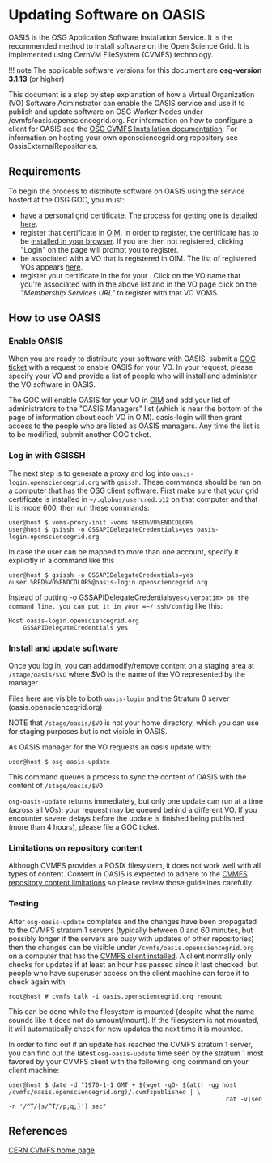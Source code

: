 Updating Software on OASIS
==========================

OASIS is the OSG Application Software Installation Service. It is the recommended method to install software on the Open Science Grid. It is implemented using CernVM FileSystem (CVMFS) technology.

!!! note
    The applicable software versions for this document are **osg-version 3.1.13** (or higher)

This document is a step by step explanation of how a Virtual Organization (VO) Software Adminstrator can enable the OASIS service and use it to publish and update software on OSG Worker Nodes under /cvmfs/oasis.opensciencegrid.org. For information on how to configure a client for OASIS see the [OSG CVMFS Installation documentation](https://twiki.grid.iu.edu/bin/view/Documentation/Release3/InstallCvmfs). For information on hosting your own opensciencegrid.org repository see OasisExternalRepositories.

Requirements
------------

To begin the process to distribute software on OASIS using the service hosted at the OSG GOC, you must:

-   have a personal grid certificate. The process for getting one is detailed [here](https://www.opensciencegrid.org/bin/view/Documentation/Release3/CertificateUserGet).
-   register that certificate in [OIM](http://oim.grid.iu.edu/oim/home). In order to register, the certificate has to be [installed in your browser](https://twiki.opensciencegrid.org/bin/view/Documentation/CertificateGetWeb#Installing_into_a_Web_Browser). If you are then not registered, clicking "Login" on the page will prompt you to register.
-   be associated with a VO that is registered in OIM. The list of registered VOs appears [here](http://oim.grid.iu.edu/oim/vo).
-   register your certificate in the <span class="twiki-macro LINK_GLOSSARY_VOMS"></span> for your <span class="twiki-macro LINK_GLOSSARY_VO"></span>. Click on the VO name that you're associated with in the above list and in the VO page click on the *"Membership Services URL"* to register with that VO VOMS.

How to use OASIS
----------------

### Enable OASIS ###

When you are ready to distribute your software with OASIS, submit a [GOC ticket](https://ticket.grid.iu.edu/goc/submit) with a request to enable OASIS for your VO. In your request, please specify your VO and provide a list of people who will install and administer the VO software in OASIS.

The GOC will enable OASIS for your VO in [OIM](https://oim.grid.iu.edu/oim/home) and add your list of administrators to the "OASIS Managers" list (which is near the bottom of the page of information about each VO in OIM). oasis-login will then grant access to the people who are listed as OASIS managers. Any time the list is to be modified, submit another GOC ticket.

### Log in with GSISSH ###

The next step is to generate a proxy and log into `oasis-login.opensciencegrid.org` with `gsissh`. These commands should be run on a computer that has the [OSG client](InstallOSGClient) software. First make sure that your grid certificate is installed in `~/.globus/usercred.p12` on that computer and that it is mode 600, then run these commands:

``` console
user@host $ voms-proxy-init -voms %RED%VO%ENDCOLOR%
user@host $ gsissh -o GSSAPIDelegateCredentials=yes oasis-login.opensciencegrid.org
```

In case the user can be mapped to more than one account, specify it explicitly in a command like this

``` console
user@host $ gsissh -o GSSAPIDelegateCredentials=yes ouser.%RED%VO%ENDCOLOR%@oasis-login.opensciencegrid.org
```

Instead of putting <verbatim>-o GSSAPIDelegateCredentials`yes</verbatim> on the command line, you can put it in your =~/.ssh/config` like this:

``` console
Host oasis-login.opensciencegrid.org
    GSSAPIDelegateCredentials yes
```

### Install and update software ###

Once you log in, you can add/modify/remove content on a staging area at `/stage/oasis/$VO` where $VO is the name of the VO represented by the manager.

Files here are visible to both `oasis-login` and the Stratum 0 server (oasis.opensciencegrid.org)

NOTE that `/stage/oasis/$VO` is not your home directory, which you can use for staging purposes but is not visible in OASIS.

As OASIS manager for the VO requests an oasis update with:

``` console
user@host $ osg-oasis-update
```

This command queues a process to sync the content of OASIS with the content of `/stage/oasis/$VO`

`osg-oasis-update` returns immediately, but only one update can run at a time (across all VOs); your request may be queued behind a different VO. If you encounter severe delays before the update is finished being published (more than 4 hours), please file a GOC ticket.

### Limitations on repository content ###

Although CVMFS provides a POSIX filesystem, it does not work well with all types of content. Content in OASIS is expected to adhere to the [CVMFS repository content limitations](http://cernvm.cern.ch/portal/filesystem/repository-limits) so please review those guidelines carefully.

### Testing ###

After `osg-oasis-update` completes and the changes have been propagated to the CVMFS stratum 1 servers (typically between 0 and 60 minutes, but possibly longer if the servers are busy with updates of other repositories) then the changes can be visible under `/cvmfs/oasis.opensciencegrid.org` on a computer that has the [CVMFS client installed](InstallCvmfs). A client normally only checks for updates if at least an hour has passed since it last checked, but people who have superuser access on the client machine can force it to check again with

``` console
root@host # cvmfs_talk -i oasis.opensciencegrid.org remount
```

This can be done while the filesystem is mounted (despite what the name sounds like it does not do umount/mount). If the filesystem is not mounted, it will automatically check for new updates the next time it is mounted.

In order to find out if an update has reached the CVMFS stratum 1 server, you can find out the latest `osg-oasis-update` time seen by the stratum 1 most favored by your CVMFS client with the following long command on your client machine:

``` console
user@host $ date -d "1970-1-1 GMT + $(wget -qO- $(attr -qg host /cvmfs/oasis.opensciencegrid.org)/.cvmfspublished | \
                                                            cat -v|sed -n '/^T/{s/^T//p;q;}') sec"
```

References
----------

[CERN CVMFS home page](https://twiki.cern.ch/twiki/bin/view/CvmFS)



